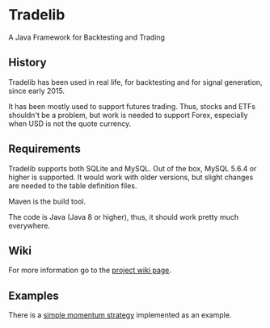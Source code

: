 # Tradelib
A Java Framework for Backtesting and Trading

## History
Tradelib has been used in real life, for backtesting and for signal
generation, since early 2015.

It has been mostly used to support futures trading. Thus, stocks and
ETFs shouldn't be a problem, but work is needed to support Forex,
especially when USD is not the quote currency.

## Requirements
Tradelib supports both SQLite and MySQL. Out of the box, MySQL 5.6.4 or higher is supported. It would work with older versions,
but slight changes are needed to the table definition files.

Maven is the build tool.

The code is Java (Java 8 or higher), thus, it should work pretty much everywhere.

## Wiki
For more information go to the [project wiki page](https://github.com/ivannp/tradelib/wiki).

## Examples
There is a [simple momentum strategy](https://github.com/ivannp/simple-momentum) implemented as an example.
